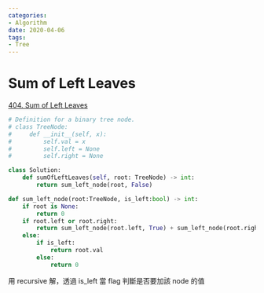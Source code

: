 ```yaml
---
categories:
- Algorithm
date: 2020-04-06
tags:
- Tree
---
```


# Sum of Left Leaves

[404. Sum of Left Leaves](https://leetcode.com/problems/sum-of-left-leaves/)

```python
# Definition for a binary tree node.
# class TreeNode:
#     def __init__(self, x):
#         self.val = x
#         self.left = None
#         self.right = None

class Solution:
    def sumOfLeftLeaves(self, root: TreeNode) -> int:
        return sum_left_node(root, False)

def sum_left_node(root:TreeNode, is_left:bool) -> int:
    if root is None:
        return 0
    if root.left or root.right:
        return sum_left_node(root.left, True) + sum_left_node(root.right, False)
    else:
        if is_left:
            return root.val
        else:
            return 0
```

用 recursive 解，透過 is_left 當 flag 判斷是否要加該 node 的值
